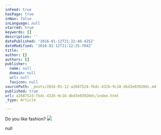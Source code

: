```yaml
---
inFeed: true
hasPage: true
inNav: false
inLanguage: null
starred: true
keywords: []
description: ''
datePublished: '2016-01-12T21:22:46.425Z'
dateModified: '2016-01-12T21:22:35.704Z'
title: ''
author: []
authors: []
publisher:
  name: null
  domain: null
  url: null
  favicon: null
sourcePath: _posts/2016-01-12-a2687524-fbdc-432b-9c18-dbd3e03920dc.md
published: true
url: a2687524-fbdc-432b-9c18-dbd3e03920dc/index.html
_type: Article

---
```

Do you like fashion?
![](https://the-grid-user-content.s3-us-west-2.amazonaws.com/41b67dff-2dbd-4946-bbaa-f702d2d70bf4.jpg)

null